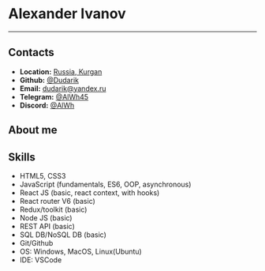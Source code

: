 # Alexander Ivanov

---

## Contacts

- **Location:** [Russia, Kurgan](https://www.google.com/maps/@55.4559652,65.3045688,12.01z)
- **Github:** [@Dudarik](https://github.com/Dudarik)
- **Email:** [dudarik@yandex.ru](mailto:dudarik@yandex.ru)
- **Telegram:** [@AlWh45](https://t.me/AlWh45)
- **Discord:** [@AlWh](https://discord.com/channels/AlWh#6445)

## About me

<!--TODO About me. This is so hard for me-->

## Skills

- HTML5, CSS3
- JavaScript (fundamentals, ES6, OOP, asynchronous)
- React JS (basic, react context, with hooks)
- React router V6 (basic)
- Redux/toolkit (basic)
- Node JS (basic)
- REST API (basic)
- SQL DB/NoSQL DB (basic)
- Git/Github
- OS: Windows, MacOS, Linux(Ubuntu)
- IDE: VSCode
